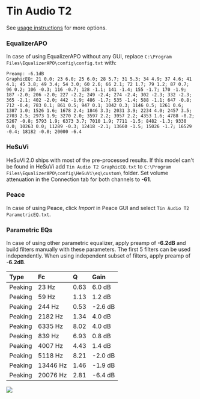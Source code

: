 # Tin Audio T2
See [usage instructions](https://github.com/jaakkopasanen/AutoEq#usage) for more options.

### EqualizerAPO
In case of using EqualizerAPO without any GUI, replace `C:\Program Files\EqualizerAPO\config\config.txt`
with:
```
Preamp: -6.1dB
GraphicEQ: 21 0.0; 23 6.0; 25 6.0; 28 5.7; 31 5.3; 34 4.9; 37 4.6; 41 4.1; 45 3.8; 49 3.4; 54 3.0; 60 2.6; 66 2.1; 72 1.7; 79 1.2; 87 0.7; 96 0.2; 106 -0.3; 116 -0.7; 128 -1.1; 141 -1.4; 155 -1.7; 170 -1.9; 187 -2.0; 206 -2.0; 227 -2.2; 249 -2.4; 274 -2.4; 302 -2.3; 332 -2.3; 365 -2.1; 402 -2.0; 442 -1.9; 486 -1.7; 535 -1.4; 588 -1.1; 647 -0.8; 712 -0.4; 783 0.1; 861 0.5; 947 0.1; 1042 0.3; 1146 0.5; 1261 0.6; 1387 1.0; 1526 1.6; 1678 2.4; 1846 3.3; 2031 3.9; 2234 4.0; 2457 3.5; 2703 2.5; 2973 1.9; 3270 2.0; 3597 2.2; 3957 2.2; 4353 1.6; 4788 -0.2; 5267 -0.8; 5793 1.9; 6373 3.7; 7010 1.9; 7711 -1.5; 8482 -1.3; 9330 0.0; 10263 0.0; 11289 -0.3; 12418 -2.1; 13660 -1.5; 15026 -1.7; 16529 -0.4; 18182 -0.0; 20000 -6.4
```

### HeSuVi
HeSuVi 2.0 ships with most of the pre-processed results. If this model can't be found in HeSuVi add
`Tin Audio T2 GraphicEQ.txt` to `C:\Program Files\EqualizerAPO\config\HeSuVi\eq\custom\` folder.
Set volume attenuation in the Connection tab for both channels to **-61**.

### Peace
In case of using Peace, click *Import* in Peace GUI and select `Tin Audio T2 ParametricEQ.txt`.

### Parametric EQs
In case of using other parametric equalizer, apply preamp of **-6.2dB** and build filters manually
with these parameters. The first 5 filters can be used independently.
When using independent subset of filters, apply preamp of **-6.2dB**.

| Type    | Fc       |    Q | Gain    |
|:--------|:---------|:-----|:--------|
| Peaking | 23 Hz    | 0.63 | 6.0 dB  |
| Peaking | 59 Hz    | 1.13 | 1.2 dB  |
| Peaking | 244 Hz   | 0.53 | -2.6 dB |
| Peaking | 2182 Hz  | 1.34 | 4.0 dB  |
| Peaking | 6335 Hz  | 8.02 | 4.0 dB  |
| Peaking | 839 Hz   | 6.93 | 0.8 dB  |
| Peaking | 4007 Hz  | 4.43 | 1.4 dB  |
| Peaking | 5118 Hz  | 8.21 | -2.0 dB |
| Peaking | 13446 Hz | 1.46 | -1.9 dB |
| Peaking | 20076 Hz | 2.81 | -6.4 dB |

![](https://raw.githubusercontent.com/jaakkopasanen/AutoEq/master/results/oratory1990/usound/Tin%20Audio%20T2/Tin%20Audio%20T2.png)